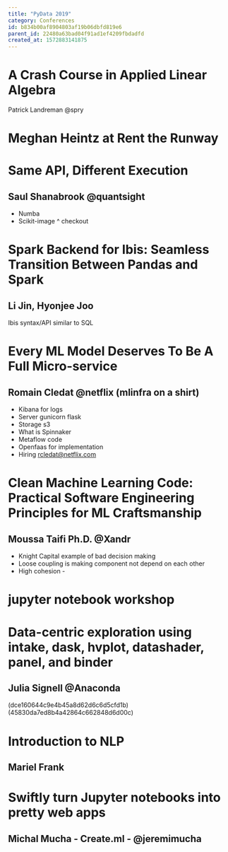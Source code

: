 ```yaml
---
title: "PyData 2019"
category: Conferences
id: b834b00af8904803af19b06dbfd819e6
parent_id: 22480a63bad04f91ad1ef4209fbdadfd
created_at: 1572883141875
---
```


# A Crash Course in Applied Linear Algebra
Patrick Landreman @spry


# Meghan Heintz at Rent the Runway

# Same API, Different Execution
## Saul Shanabrook @quantsight
* Numba
* Scikit-image 
^ checkout

# Spark Backend for Ibis: Seamless Transition Between Pandas and Spark
## Li Jin, Hyonjee Joo
Ibis syntax/API similar to SQL


# Every ML Model Deserves To Be A Full Micro-service
## Romain Cledat @netflix (mlinfra on a shirt)
* Kibana for logs
* Server gunicorn flask
* Storage s3
* What is Spinnaker
* Metaflow code 
* Openfaas for implementation
* Hiring rcledat@netflix.com


# Clean Machine Learning Code: Practical Software Engineering Principles for ML Craftsmanship

## Moussa Taifi Ph.D. @Xandr 
* Knight Capital example of bad decision making 
* Loose coupling is making component not depend on each other 
* High cohesion - 

# jupyter notebook workshop 

# Data-centric exploration using intake, dask, hvplot, datashader, panel, and binder
## Julia Signell @Anaconda
(dce160644c9e4b45a8d62d6c6d5cfd1b)
(45830da7ed8b4a42864c662848d6d00c)

# Introduction to NLP
## Mariel Frank


# Swiftly turn Jupyter notebooks into pretty web apps
## Michal Mucha - Create.ml - @jeremimucha





                